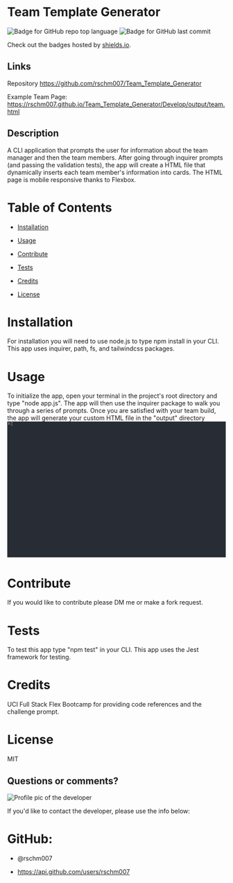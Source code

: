 
# Team Template Generator

![Badge for GitHub repo top language](https://img.shields.io/github/languages/top/rschm007/Team_Template_Generator?style=flat&logo=appveyor) ![Badge for GitHub last commit](https://img.shields.io/github/last-commit/rschm007/Team_Template_Generator?style=flat&logo=appveyor)
  
Check out the badges hosted by [shields.io](https://shields.io/).

## Links

Repository <a href="https://github.com/rschm007/Team_Template_Generator">https://github.com/rschm007/Team_Template_Generator</a>

Example Team Page: <a href="https://rschm007.github.io/Team_Template_Generator/Develop/output/team.html">https://rschm007.github.io/Team_Template_Generator/Develop/output/team.html</a>


## Description

A CLI application that prompts the user for information about the team manager and then the team members. After going through inquirer prompts (and passing the validation tests), the app will create a HTML file that dynamically inserts each team member's information into cards. The HTML page is mobile responsive thanks to Flexbox.

# Table of Contents
* [Installation](#installation)

* [Usage](#usage)

* [Contribute](#contribute)

* [Tests](#tests)

* [Credits](#credits)

* [License](#license)

# Installation

For installation you will need to use node.js to type npm install in your CLI. This app uses inquirer, path, fs, and tailwindcss packages.


# Usage

To initialize the app, open your terminal in the project's root directory and type "node app.js". The app will then use the inquirer package to walk you through a series of prompts. Once you are satisfied with your team build, the app will generate your custom HTML file in the "output" directory
<img src="https://raw.githubusercontent.com/rschm007/Team_Template_Generator/main/Develop/Assets/imgs/demo_1.gif" alt="Team Template Generator Demo Image" style="max-width:100%;">

# Contribute

If you would like to contribute please DM me or make a fork request.


# Tests

To test this app type "npm test" in your CLI. This app uses the Jest framework for testing.


# Credits

UCI Full Stack Flex Bootcamp for providing code references and the challenge prompt.


# License

MIT



## Questions or comments?

![Profile pic of the developer](https://avatars1.githubusercontent.com/u/69170803?v=4)

If you'd like to contact the developer, please use the info below:

# GitHub:

* @rschm007 

* https://api.github.com/users/rschm007
